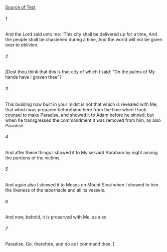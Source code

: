 [Source of Text](https://github.com/scrollmapper/bible_databases_deuterocanonical)

###### 1
And the Lord said unto me: 'This city shall be delivered up for a time, And the people shall be chastened during a time, And the world will not be given over to oblivion.

###### 2
[Dost thou think that this is that city of which I said: "On the palms of My hands have I graven thee"?

###### 3
This building now built in your midst is not that which is revealed with Me, that which was prepared beforehand here from the time when I took counsel to make Paradise, and showed it to Adam before he sinned, but when he transgressed the commandment it was removed from him, as also Paradise.

###### 4
And after these things I showed it to My servant Abraham by night among the portions of the victims.

###### 5
And again also I showed it to Moses on Mount Sinai when I showed to him the likeness of the tabernacle and all its vessels.

###### 6
And now, behold, it is preserved with Me, as also

###### 7
Paradise. Go. therefore, and do as I command thee.']